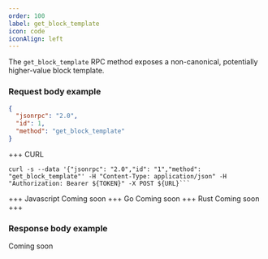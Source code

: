 ```yaml
---
order: 100
label: get_block_template
icon: code
iconAlign: left      
---
```


The `get_block_template` RPC method exposes a non-canonical, potentially higher-value block template.

### Request body example
```json
{
  "jsonrpc": "2.0",
  "id": 1,
  "method": "get_block_template"
}
```
 
+++ CURL
```
curl -s --data '{"jsonrpc": "2.0","id": "1","method": "get_block_template"' -H "Content-Type: application/json" -H "Authorization: Bearer ${TOKEN}" -X POST ${URL}```
```
+++ Javascript
Coming soon
+++ Go
Coming soon
+++ Rust
Coming soon
+++
### Response body example

Coming soon 
